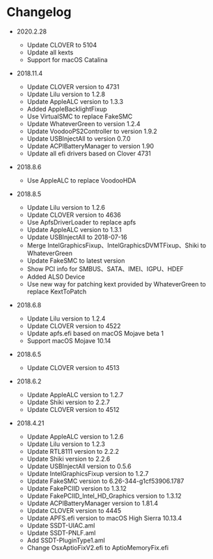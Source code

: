 # Changelog

- 2020.2.28
  - Update CLOVER to 5104
  - Update all kexts
  - Support for macOS Catalina
- 2018.11.4
  - Update CLOVER version to 4731
  - Update Lilu version to 1.2.8
  - Update AppleALC version to 1.3.3
  - Added AppleBacklightFixup
  - Use VirtualSMC to replace FakeSMC
  - Update WhateverGreen to version 1.2.4
  - Update VoodooPS2Controller to version 1.9.2
  - Update USBInjectAll to version 0.7.0
  - Update ACPIBatteryManager to version 1.90
  - Update all efi drivers based on Clover 4731

- 2018.8.6
  - Use AppleALC to replace VoodooHDA

- 2018.8.5
  - Update Lilu version to 1.2.6
  - Update CLOVER version to 4636
  - Use ApfsDriverLoader to replace apfs
  - Update AppleALC version to 1.3.1
  - Update USBInjectAll to 2018-07-16
  - Merge IntelGraphicsFixup、IntelGraphicsDVMTFixup、Shiki to WhateverGreen
  - Update FakeSMC to latest version
  - Show PCI info for SMBUS、SATA、IMEI、IGPU、HDEF
  - Added ALS0 Device
  - Use new way for patching kext provided by WhateverGreen to replace KextToPatch

- 2018.6.8
  - Update Lilu version to 1.2.4
  - Update CLOVER version to 4522
  - Update apfs.efi based on macOS Mojave beta 1
  - Support macOS Mojave 10.14

- 2018.6.5
  - Update CLOVER version to 4513 

- 2018.6.2
  - Update AppleALC version to 1.2.7
  - Update Shiki version to 2.2.7
  - Update CLOVER version to 4512 

- 2018.4.21
  - Update AppleALC version to 1.2.6
  - Update Lilu version to 1.2.3
  - Update RTL8111 version to 2.2.2
  - Update Shiki version to 2.2.6
  - Update USBInjectAll version to 0.5.6
  - Update IntelGraphicsFixup version to 1.2.7
  - Update FakeSMC version to 6.26-344-g1cf53906.1787
  - Update FakePCIID version to 1.3.12
  - Update FakePCIID_Intel_HD_Graphics version to 1.3.12
  - Update ACPIBatteryManager version to 1.81.4
  - Update CLOVER version to 4445
  - Update APFS.efi version to macOS High Sierra 10.13.4
  - Update SSDT-UIAC.aml
  - Update SSDT-PNLF.aml
  - Add SSDT-PluginType1.aml
  - Change OsxAptioFixV2.efi to AptioMemoryFix.efi


